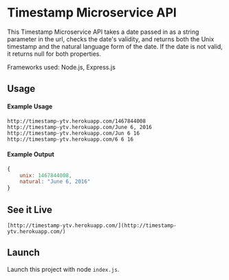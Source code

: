 # Timestamp Microservice API

This Timestamp Microservice API takes a date passed in as a string parameter in the url, checks the date's validity, and returns both the Unix timestamp and the natural language form of the date.  If the date is not valid, it returns null for both properties.

Frameworks used: Node.js, Express.js

## Usage

#### Example Usage

```
http://timestamp-ytv.herokuapp.com/1467844008
http://timestamp-ytv.herokuapp.com/June 6, 2016
http://timestamp-ytv.herokuapp.com/Jun 6 16
http://timestamp-ytv.herokuapp.com/6 6 16
```
#### Example Output

```javascript
{
    unix: 1467844008,
    natural: "June 6, 2016"
}
```

## See it Live

```
[http://timestamp-ytv.herokuapp.com/](http://timestamp-ytv.herokuapp.com/)
```

## Launch

Launch this project with node `index.js`.
